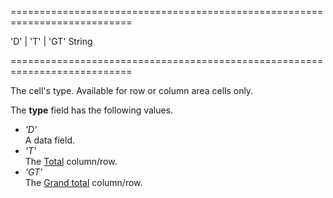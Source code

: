 <!--**
/*-------------------------------------------
    Auto-generated file. Do not modify.
-------------------------------------------

**-->
===========================================================================
<!--acceptValues-->'D' | 'T' | 'GT'<!--/acceptValues-->
<!--type-->String<!--/type-->
===========================================================================

<!--shortDescription-->
The cell's type. Available for row or column area cells only.
<!--/shortDescription-->

<!--fullDescription-->
The **type** field has the following values.

- *'D'*  
    A data field.
- *'T'*  
    The [Total](/Documentation/Guide/Widgets/PivotGrid/Visual_Elements/#Totals) column/row.
- *'GT'*  
    The [Grand total](/Documentation/Guide/Widgets/PivotGrid/Visual_Elements/#Totals) column/row.

<!--/fullDescription-->